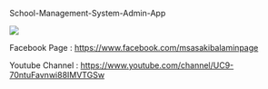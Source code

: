 School-Management-System-Admin-App


<img src="https://github.com/msasakibalamin/School-Management-System-Admin-App/blob/main/admin2.png" />


Facebook Page : https://www.facebook.com/msasakibalaminpage

Youtube Channel : https://www.youtube.com/channel/UC9-70ntuFavnwi88IMVTGSw
